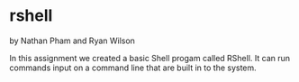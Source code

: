 # rshell


by Nathan Pham and Ryan Wilson

In this assignment we created a basic Shell progam called RShell. It can run commands
input on a command line that are built in to the system.